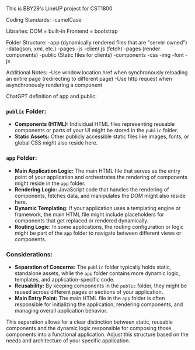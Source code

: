 
This is BBY29's LineUP project for CST1800 

Coding Standards:
-camelCase

Libraries:
    DOM = built-in
    Frontend = bootstrap

Folder Structure:
-app (dynamically rendered files that are "server owned")
    -data(json, xml, etc.)
    -pages
    -js
        -client.js (fetch)
        -pages (render components)
-public (Static files for clients)
    -components
    -css
    -img
    -font
    -js

Additional Notes:
    -Use window.location.href when synchronously reloading an entire page (redirecting to different page)
    -Use http request when asynchronously rendering a component
    
ChatGPT definition of app and public:

### `public` Folder:

- **Components (HTML):** Individual HTML files representing reusable components or parts of your UI might be stored in the `public` folder.
- **Static Assets:** Other publicly accessible static files like images, fonts, or global CSS might also reside here.

### `app` Folder:

- **Main Application Logic:** The main HTML file that serves as the entry point of your application and orchestrates the rendering of components might reside in the `app` folder.
- **Rendering Logic:** JavaScript code that handles the rendering of components, fetches data, and manipulates the DOM might also reside here.
- **Dynamic Templating:** If your application uses a templating engine or framework, the main HTML file might include placeholders for components that get replaced or rendered dynamically.
- **Routing Logic:** In some applications, the routing configuration or logic might be part of the `app` folder to navigate between different views or components.

### Considerations:

- **Separation of Concerns:** The `public` folder typically holds static, standalone assets, while the `app` folder contains more dynamic logic, templates, and application-specific code.
- **Reusability:** By keeping components in the `public` folder, they might be reused across different pages or sections of your application.
- **Main Entry Point:** The main HTML file in the `app` folder is often responsible for initializing the application, rendering components, and managing overall application behavior.

This separation allows for a clear distinction between static, reusable components and the dynamic logic responsible for composing those components into a functional application. Adjust this structure based on the needs and architecture of your specific application.